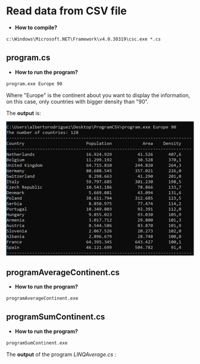 # Read data from CSV file



* **How to compile?**

```cmd
c:\Windows\Microsoft.NET\Framework\v4.0.30319\csc.exe *.cs
```
	

## program.cs

* **How to run the program?**

```cmd
program.exe Europe 90
```

Where "Europe" is the continent about you want to display the information, on this case, only countries with bigger density than "90".

The **output** is:

![OutputProgram](imgs/output1.png)



## programAverageContinent.cs

* **How to run the program?**

```cmd
programAverageContinent.exe 
```


## programSumContinent.cs

* **How to run the program?**

```cmd
programSumContinent.exe 
```




The **output** of the program *LINQAverage.cs* :



